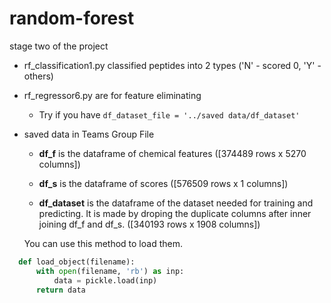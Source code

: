 # random-forest
stage two of the project

* rf_classification1.py classified peptides into 2 types ('N' - scored 0, 'Y' - others)

* rf_regressor6.py are for feature eliminating

  * Try if you have `df_dataset_file = '../saved data/df_dataset'`

* saved data in Teams Group File

	- **df_f** is the dataframe of chemical features ([374489 rows x 5270 columns])

	- **df_s** is the dataframe of scores ([576509 rows x 1 columns])

	* **df_dataset** is the dataframe of the dataset needed for training and predicting. It is made by droping the duplicate columns after inner joining df_f and df_s. ([340193 rows x 1908 columns])

  	You can use this method to load them.	

```python
  def load_object(filename):
      with open(filename, 'rb') as inp:
          data = pickle.load(inp)
      return data
```

  